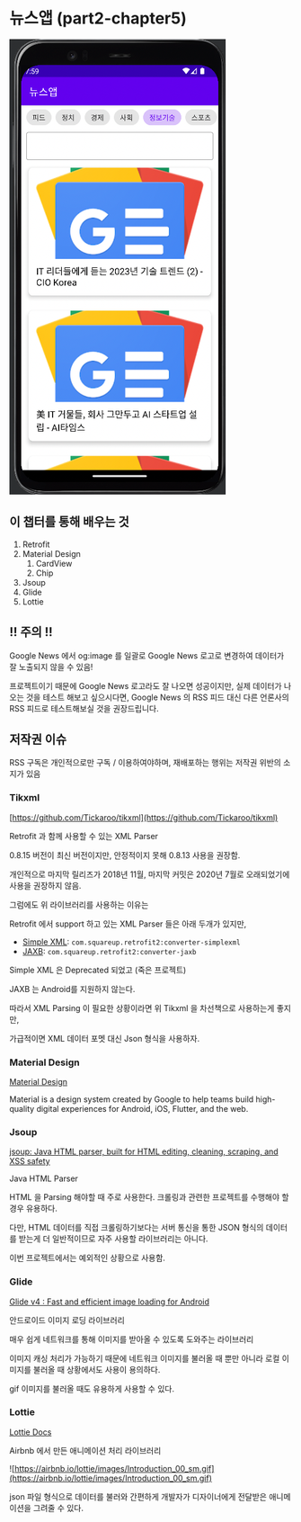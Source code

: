 # 뉴스앱 (part2-chapter5)


![1](./screenshot/1.png)

## 이 챕터를 통해 배우는 것

1. Retrofit
2. Material Design
    1. CardView
    2. Chip
3. Jsoup
4. Glide
5. Lottie

## !! 주의  !!

Google News 에서 og:image 를 일괄로 Google News 로고로 변경하여 데이터가 잘 노출되지 않을 수 있음!

프로젝트이기 때문에 Google News 로고라도 잘 나오면 성공이지만, 실제 데이터가 나오는 것을 테스트 해보고 싶으시다면, Google News 의 RSS 피드 대신 다른 언론사의 RSS 피드로 테스트해보실 것을 권장드립니다.


## 저작권 이슈
RSS 구독은 개인적으로만 구독 / 이용하여야하며, 재배포하는 행위는 저작권 위반의 소지가 있음

### Tikxml

[https://github.com/Tickaroo/tikxml](https://github.com/Tickaroo/tikxml)

Retrofit 과 함께 사용할 수 있는 XML Parser

0.8.15 버전이 최신 버전이지만, 안정적이지 못해 0.8.13 사용을 권장함.

개인적으로 마지막 릴리즈가 2018년 11월, 마지막 커밋은 2020년 7월로 오래되었기에 사용을 권장하지 않음.

그럼에도 위 라이브러리를 사용하는 이유는

Retrofit 에서 support 하고 있는 XML Parser 들은 아래 두개가 있지만,

- [Simple XML](http://simple.sourceforge.net/): `com.squareup.retrofit2:converter-simplexml`
- [JAXB](https://docs.oracle.com/javase/tutorial/jaxb/intro/index.html): `com.squareup.retrofit2:converter-jaxb`

Simple XML 은 Deprecated 되었고 (죽은 프로젝트)

JAXB 는 Android를 지원하지 않는다.

따라서 XML Parsing 이 필요한 상황이라면 위 Tikxml 을 차선책으로 사용하는게 좋지만,

가급적이면 XML 데이터 포멧 대신 Json 형식을 사용하자.

### Material Design

[Material Design](https://m2.material.io/design)

Material is a design system created by Google to help teams build high-quality digital experiences for Android, iOS, Flutter, and the web.

### Jsoup

[jsoup: Java HTML parser, built for HTML editing, cleaning, scraping, and XSS safety](https://jsoup.org/)

Java HTML Parser

HTML 을 Parsing 해야할 때 주로 사용한다. 크롤링과 관련한 프로젝트를 수행해야 할 경우 유용하다.

다만, HTML 데이터를 직접 크롤링하기보다는 서버 통신을 통한 JSON 형식의 데이터를 받는게 더 일반적이므로 자주 사용할 라이브러리는 아니다.

이번 프로젝트에서는 예외적인 상황으로 사용함.

### Glide

[Glide v4 : Fast and efficient image loading for Android](https://bumptech.github.io/glide/)

안드로이드 이미지 로딩 라이브러리

매우 쉽게 네트워크를 통해 이미지를 받아올 수 있도록 도와주는 라이브러리

이미지 캐싱 처리가 가능하기 때문에 네트워크 이미지를 불러올 때 뿐만 아니라 로컬 이미지를 불러올 때 상황에서도 사용이 용의하다. 

gif 이미지를 불러올 때도 유용하게 사용할 수 있다.

### Lottie

[Lottie Docs](https://airbnb.io/lottie/#/)

Airbnb 에서 만든 애니메이션 처리 라이브러리

![https://airbnb.io/lottie/images/Introduction_00_sm.gif](https://airbnb.io/lottie/images/Introduction_00_sm.gif)

json 파일 형식으로 데이터를 불러와 간편하게 개발자가 디자이너에게 전달받은 애니메이션을 그려줄 수 있다.